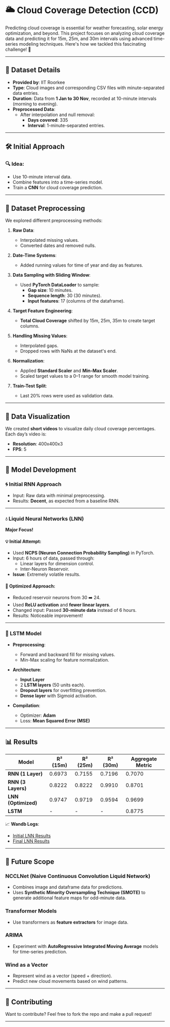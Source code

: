 # 🌥️ Cloud Coverage Detection (CCD)

Predicting cloud coverage is essential for weather forecasting, solar energy optimization, and beyond. This project focuses on analyzing cloud coverage data and predicting it for 15m, 25m, and 30m intervals using advanced time-series modeling techniques. Here's how we tackled this fascinating challenge! 🚀

---

## 📂 Dataset Details  
- **Provided by**: IIT Roorkee  
- **Type**: Cloud images and corresponding CSV files with minute-separated data entries.  
- **Duration**: Data from **1 Jan to 30 Nov**, recorded at 10-minute intervals (morning to evening).  
- **Preprocessed Data**:  
  - After interpolation and null removal:  
    - **Days covered**: 335  
    - **Interval**: 1-minute-separated entries.  

---

## 🛠️ Initial Approach  

### 🔍 Idea:  
- Use 10-minute interval data.  
- Combine features into a time-series model.  
- Train a **CNN** for cloud coverage prediction.  

---

## 🔧 Dataset Preprocessing  
We explored different preprocessing methods:  

1. **Raw Data**:  
   - Interpolated missing values.  
   - Converted dates and removed nulls.  

2. **Date-Time Systems**:  
   - Added running values for time of year and day as features.  

3. **Data Sampling with Sliding Window**:  
   - Used **PyTorch DataLoader** to sample:  
     - **Gap size**: 10 minutes.  
     - **Sequence length**: 30 (30 minutes).  
     - **Input features**: 17 (columns of the dataframe).  

4. **Target Feature Engineering**:  
   - **Total Cloud Coverage** shifted by 15m, 25m, 35m to create target columns.  

5. **Handling Missing Values**:  
   - Interpolated gaps.  
   - Dropped rows with NaNs at the dataset's end.  

6. **Normalization**:  
   - Applied **Standard Scaler** and **Min-Max Scaler**.  
   - Scaled target values to a 0–1 range for smooth model training.  

7. **Train-Test Split**:  
   - Last 20% rows were used as validation data.  

---

## 🎥 Data Visualization  
We created **short videos** to visualize daily cloud coverage percentages. Each day’s video is:  
- **Resolution**: 400x400x3  
- **FPS**: 5  

---

## 🚀 Model Development  

### 🌀 Initial RNN Approach  
- Input: Raw data with minimal preprocessing.  
- Results: **Decent**, as expected from a baseline RNN.

---

### 💧 Liquid Neural Networks (LNN)  
**Major Focus!**  

#### 💡 Initial Attempt:  
- Used **NCPS (Neuron Connection Probability Sampling)** in PyTorch.  
- Input: 6 hours of data, passed through:  
  - Linear layers for dimension control.  
  - Inter-Neuron Reservoir.  
- **Issue**: Extremely volatile results.  

#### 🔄 Optimized Approach:  
- Reduced reservoir neurons from 30 ➡️ 24.  
- Used **ReLU activation** and **fewer linear layers**.  
- Changed input: Passed **30-minute data** instead of 6 hours.  
- Results: Noticeable improvement!  

---

### 🔄 LSTM Model  
- **Preprocessing**:  
  - Forward and backward fill for missing values.  
  - Min-Max scaling for feature normalization.  

- **Architecture**:  
  - **Input Layer**  
  - 2 **LSTM layers** (50 units each).  
  - **Dropout layers** for overfitting prevention.  
  - **Dense layer** with Sigmoid activation.  

- **Compilation**:  
  - Optimizer: **Adam**  
  - Loss: **Mean Squared Error (MSE)**  

---

## 📊 Results  

| Model           | R² (15m) | R² (25m) | R² (30m) | Aggregate Metric |  
|------------------|----------|----------|----------|------------------|  
| **RNN (1 Layer)**  | 0.6973   | 0.7155   | 0.7196   | 0.7070           |  
| **RNN (3 Layers)** | 0.8222   | 0.8222   | 0.9910   | 0.8701           |  
| **LNN (Optimized)**| 0.9747   | 0.9719   | 0.9594   | 0.9699           |  
| **LSTM**          | -        | -        | -        | 0.8775           |  

📈 **Wandb Logs**:  
- [Initial LNN Results](https://api.wandb.ai/links/roadkill/4nytxm5x)  
- [Final LNN Results](https://wandb.ai/roadkill/CCD/reports/CCD-Cloud-Coverage-Dataset-CCD-prediction--Vmlldzo4NDE5ODQ3)  

---

## 🌟 Future Scope  

### NCCLNet (Naive Continuous Convolution Liquid Network)  
- Combines image and dataframe data for predictions.  
- Uses **Synthetic Minority Oversampling Technique (SMOTE)** to generate additional feature maps for odd-minute data.  

### Transformer Models  
- Use transformers as **feature extractors** for image data.  

### ARIMA  
- Experiment with **AutoRegressive Integrated Moving Average** models for time-series prediction.  

### Wind as a Vector  
- Represent wind as a vector (speed + direction).  
- Predict new cloud movements based on wind patterns.  

---

## 🤝 Contributing  
Want to contribute? Feel free to fork the repo and make a pull request!  

---
